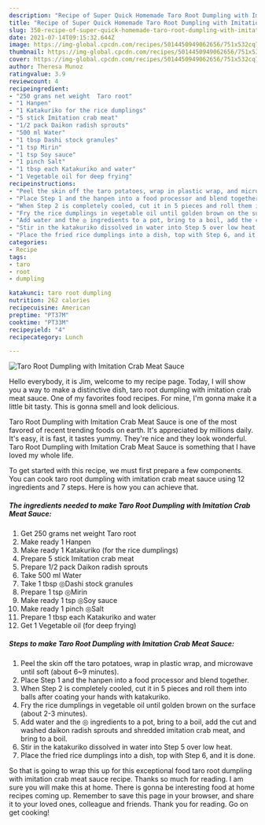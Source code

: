 ```yaml
---
description: "Recipe of Super Quick Homemade Taro Root Dumpling with Imitation Crab Meat Sauce"
title: "Recipe of Super Quick Homemade Taro Root Dumpling with Imitation Crab Meat Sauce"
slug: 350-recipe-of-super-quick-homemade-taro-root-dumpling-with-imitation-crab-meat-sauce
date: 2021-07-14T09:15:32.644Z
image: https://img-global.cpcdn.com/recipes/5014450949062656/751x532cq70/taro-root-dumpling-with-imitation-crab-meat-sauce-recipe-main-photo.jpg
thumbnail: https://img-global.cpcdn.com/recipes/5014450949062656/751x532cq70/taro-root-dumpling-with-imitation-crab-meat-sauce-recipe-main-photo.jpg
cover: https://img-global.cpcdn.com/recipes/5014450949062656/751x532cq70/taro-root-dumpling-with-imitation-crab-meat-sauce-recipe-main-photo.jpg
author: Theresa Munoz
ratingvalue: 3.9
reviewcount: 4
recipeingredient:
- "250 grams net weight  Taro root"
- "1 Hanpen"
- "1 Katakuriko for the rice dumplings"
- "5 stick Imitation crab meat"
- "1/2 pack Daikon radish sprouts"
- "500 ml Water"
- "1 tbsp Dashi stock granules"
- "1 tsp Mirin"
- "1 tsp Soy sauce"
- "1 pinch Salt"
- "1 tbsp each Katakuriko and water"
- "1 Vegetable oil for deep frying"
recipeinstructions:
- "Peel the skin off the taro potatoes, wrap in plastic wrap, and microwave until soft (about 6~9 minutes)."
- "Place Step 1 and the hanpen into a food processor and blend together."
- "When Step 2 is completely cooled, cut it in 5 pieces and roll them into balls after coating your hands with katakuriko."
- "Fry the rice dumplings in vegetable oil until golden brown on the surface (about 2-3 minutes)."
- "Add water and the ◎ ingredients to a pot, bring to a boil, add the cut and washed daikon radish sprouts and shredded imitation crab meat, and bring to a boil."
- "Stir in the katakuriko dissolved in water into Step 5 over low heat."
- "Place the fried rice dumplings into a dish, top with Step 6, and it is done."
categories:
- Recipe
tags:
- taro
- root
- dumpling

katakunci: taro root dumpling 
nutrition: 262 calories
recipecuisine: American
preptime: "PT37M"
cooktime: "PT33M"
recipeyield: "4"
recipecategory: Lunch

---
```



![Taro Root Dumpling with Imitation Crab Meat Sauce](https://img-global.cpcdn.com/recipes/5014450949062656/751x532cq70/taro-root-dumpling-with-imitation-crab-meat-sauce-recipe-main-photo.jpg)

Hello everybody, it is Jim, welcome to my recipe page. Today, I will show you a way to make a distinctive dish, taro root dumpling with imitation crab meat sauce. One of my favorites food recipes. For mine, I'm gonna make it a little bit tasty. This is gonna smell and look delicious.

Taro Root Dumpling with Imitation Crab Meat Sauce is one of the most favored of recent trending foods on earth. It's appreciated by millions daily. It's easy, it is fast, it tastes yummy. They're nice and they look wonderful. Taro Root Dumpling with Imitation Crab Meat Sauce is something that I have loved my whole life.




To get started with this recipe, we must first prepare a few components. You can cook taro root dumpling with imitation crab meat sauce using 12 ingredients and 7 steps. Here is how you can achieve that.

<!--inarticleads1-->

##### The ingredients needed to make Taro Root Dumpling with Imitation Crab Meat Sauce:

1. Get 250 grams net weight  Taro root
1. Make ready 1 Hanpen
1. Make ready 1 Katakuriko (for the rice dumplings)
1. Prepare 5 stick Imitation crab meat
1. Prepare 1/2 pack Daikon radish sprouts
1. Take 500 ml Water
1. Take 1 tbsp ◎Dashi stock granules
1. Prepare 1 tsp ◎Mirin
1. Make ready 1 tsp ◎Soy sauce
1. Make ready 1 pinch ◎Salt
1. Prepare 1 tbsp each Katakuriko and water
1. Get 1 Vegetable oil (for deep frying)




<!--inarticleads2-->

##### Steps to make Taro Root Dumpling with Imitation Crab Meat Sauce:

1. Peel the skin off the taro potatoes, wrap in plastic wrap, and microwave until soft (about 6~9 minutes).
1. Place Step 1 and the hanpen into a food processor and blend together.
1. When Step 2 is completely cooled, cut it in 5 pieces and roll them into balls after coating your hands with katakuriko.
1. Fry the rice dumplings in vegetable oil until golden brown on the surface (about 2-3 minutes).
1. Add water and the ◎ ingredients to a pot, bring to a boil, add the cut and washed daikon radish sprouts and shredded imitation crab meat, and bring to a boil.
1. Stir in the katakuriko dissolved in water into Step 5 over low heat.
1. Place the fried rice dumplings into a dish, top with Step 6, and it is done.




So that is going to wrap this up for this exceptional food taro root dumpling with imitation crab meat sauce recipe. Thanks so much for reading. I am sure you will make this at home. There is gonna be interesting food at home recipes coming up. Remember to save this page in your browser, and share it to your loved ones, colleague and friends. Thank you for reading. Go on get cooking!
